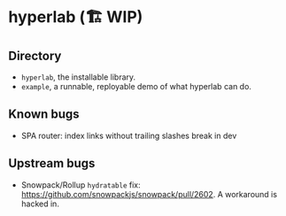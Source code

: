 # hyperlab (🏗 WIP)

## Directory

- `hyperlab`, the installable library.
- `example`, a runnable, reployable demo of what hyperlab can do.

## Known bugs

- SPA router: index links without trailing slashes break in dev

## Upstream bugs

- Snowpack/Rollup `hydratable` fix: https://github.com/snowpackjs/snowpack/pull/2602. A workaround is hacked in.
